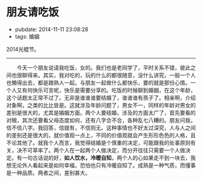 # 朋友请吃饭

- pubdate: 2014-11-11 23:08:28
- tags: 婚姻

2014光棍节。

---

　　今天一个朋友说请我吃饭，女的。我们也是老同学了，平时关系不错，彼此之间也很聊得来。其实，我对吃的，玩的什么的都很随意，没什么讲究，一般一个人也懒得出去，都是跟熟人一起。与朋友一起做什么都快乐，要的就是那份心情。一个人又有何快乐可言呢，快乐是需要分享的。吃饭的时候聊到婚姻，在这个年龄，这个话题太正常不过了。无非是谁谁谁要结婚了，谁谁谁有孩子了。相亲啊，介绍对象啊，之类的比比皆是。这就涉及年龄问题了，男女不一，同样的年龄对男女的差别是很大的，尤其是婚姻方面。两个人要结婚，涉及的方面太广了，首先要看的对眼，其次还要看父母态度如何，还有八字合不合，各种乱七八糟的。朋友问我，信不信八字。我回答，信就有，不信则无。这种事情也不好太过深究，人与人之间的差别还是很大的，就价值观一点上，不同的价值观就会产生形形色色的人格，且不论其他了。就我个人而言，我觉得结婚是个慎重的决定，可能跟我的处事原则有关，决不可草率了。两个人在一起两个人做决定，而分开往往只需要一个人做决定。有一句古话说的好，**如人饮水，冷暖自知**，两个人的心如果走不到一块去，我想无论外人看起来是如何幸福，恐怕也只有冷暖自知了。成熟是一种气质，而懂事是一种品质。两者之间，差别甚大。
